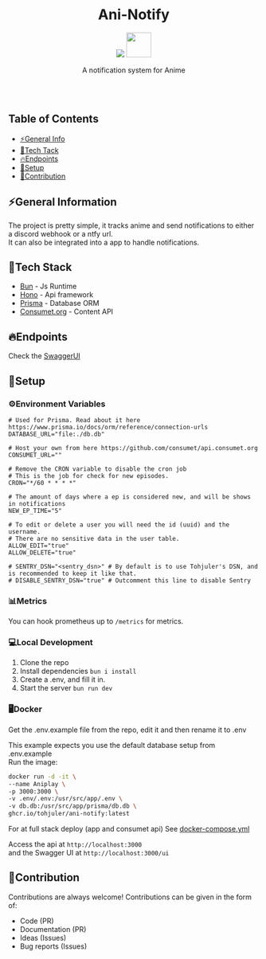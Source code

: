 <h1 align="center">Ani-Notify</h1>
<p align="center">
  <img src="https://skillicons.dev/icons?i=ts" />
  <img height="50px" src="https://avatars.githubusercontent.com/u/98495527?s=200&v=4" />
  <br/>
</p>
<p align="center">A notification system for Anime</p>
<br/><br/>

## Table of Contents
* [⚡General Info](#general-information)
* [🧬Tech Tack](#tech-stack)
* [🔥Endpoints](#endpoints)
* [🔨Setup](#setup)
* [📝Contribution](#contribution)

## ⚡General Information
The project is pretty simple, it tracks anime and send notifications 
to either a discord webhook or a ntfy url.
<br/>
It can also be integrated into a app to handle notifications.

## 🧬Tech Stack
- [Bun](https://bun.sh) - Js Runtime
- [Hono](https://hono.dev) - Api framework
- [Prisma](https://www.prisma.io/) - Database ORM
- [Consumet.org](https://github.com/consumet/api.consumet.org) - Content API

## 🔥Endpoints
Check the [SwaggerUI](https://ani-notify.tohjuler.dk/ui)

## 🔨Setup

### ⚙️Environment Variables

```
# Used for Prisma. Read about it here https://www.prisma.io/docs/orm/reference/connection-urls
DATABASE_URL="file:./db.db"

# Host your own from here https://github.com/consumet/api.consumet.org
CONSUMET_URL=""

# Remove the CRON variable to disable the cron job
# This is the job for check for new episodes.
CRON="*/60 * * * *" 

# The amount of days where a ep is considered new, and will be shows in notifications
NEW_EP_TIME="5" 

# To edit or delete a user you will need the id (uuid) and the username.
# There are no sensitive data in the user table.
ALLOW_EDIT="true"
ALLOW_DELETE="true"

# SENTRY_DSN="<sentry_dsn>" # By default is to use Tohjuler's DSN, and is recommended to keep it like that.
# DISABLE_SENTRY_DSN="true" # Outcomment this line to disable Sentry
```

### 📊Metrics
You can hook prometheus up to `/metrics` for metrics.

### 💻Local Development
1. Clone the repo
2. Install dependencies `bun i install`
3. Create a .env, and fill it in.
4. Start the server `bun run dev`

### 🖥️Docker
Get the .env.example file from the repo, edit it and then rename it to .env

This example expects you use the default database setup from .env.example
<br>
Run the image:
```bash
docker run -d -it \
--name Aniplay \
-p 3000:3000 \
-v .env/.env:/usr/src/app/.env \
-v db.db:/usr/src/app/prisma/db.db \
ghcr.io/tohjuler/ani-notify:latest
```

For at full stack deploy (app and consumet api)
See [docker-compose.yml](https://github.com/Tohjuler/Ani-Notify/blob/master/docker-compose.yml)

Access the api at ``http://localhost:3000``
<br>
and the Swagger UI at ``http://localhost:3000/ui``

## 📝Contribution
Contributions are always welcome!
Contributions can be given in the form of:
- Code (PR)
- Documentation (PR)
- Ideas (Issues)
- Bug reports (Issues)
